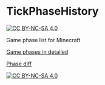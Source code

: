 # TickPhaseHistory

[![CC BY-NC-SA 4.0][cc-by-nc-sa-shield]][cc-by-nc-sa] 

Game phase list for Minecraft

[Game phases in detailed](https://github.com/Fallen-Breath/MinecraftTickPhase/tree/page)

[Phase diff](https://github.com/Fallen-Breath/MinecraftTickPhase/commits/diff/en_us)

[![CC BY-NC-SA 4.0][cc-by-nc-sa-image]][cc-by-nc-sa]

[cc-by-nc-sa]: http://creativecommons.org/licenses/by-nc-sa/4.0/
[cc-by-nc-sa-image]: https://licensebuttons.net/l/by-nc-sa/4.0/88x31.png
[cc-by-nc-sa-shield]: https://img.shields.io/badge/License-CC%20BY--NC--SA%204.0-lightgrey.svg
